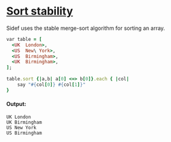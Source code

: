 [1]: http://rosettacode.org/wiki/Sort_stability

# [Sort stability][1]

Sidef uses the stable merge-sort algorithm for sorting an array.

```ruby
var table = [
  <UK  London>,
  <US  New\ York>,
  <US  Birmingham>,
  <UK  Birmingham>,
];
 
table.sort {|a,b| a[0] <=> b[0]}.each { |col|
    say "#{col[0]} #{col[1]}"
}
```

#### Output:
```
UK London
UK Birmingham
US New York
US Birmingham
```